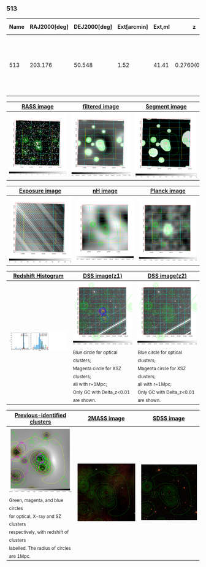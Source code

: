 <div STYLE="page-break-after: always;"></div>

### 513

|Name|RAJ2000[deg]|DEJ2000[deg] |Ext[arcmin]| Ext,ml | z | z_src| C|GC(XSZ,Delta_z<0.01)| GC(OPT,Delta_z<0.01)|GC| R_sig[arcmin] | R500[arcmin] | R500[Mpc]| CRsig[c/s] | CR500[c/s] |L500[1E44 erg/s]|F500[1E-12 erg/s/cm^2]| M500[1E14 Msun]|Tx[keV]|Cnt_sig|Beta|Rc[arcmin]|Comment|Alias|
|---|---|---|---|---|---|------|---|--------|---------|----------|---|---|---|---|---|---|---|---|---|---|---|---|---|---|
|513| 203.176| 50.548| 1.52| 41.41| 0.2760(0.005)| z1, z_xsz| B| MCXC, PSZ2, Tar, XB| A, C, N, W| A, C, F20, MCXC, N, PSZ2, SPI, Tar, W, XB, XCS| 9.775| 5.147| 1.297| 0.225(0.029)| 0.209(0.027)| 10.400(0.746)| 4.367(0.313)| 8.23(0.27)| 8.61(0.18)| 148.1| 0.747(-0.106+0.143)| 3.033(-0.802+0.878)| -| k119|

|[RASS image](../image/513/513_img.pdf)|[filtered image](../image/513/513_fil.pdf)|[Segment image](../image/513/513_seg.pdf)|
|-------------------|--------------------|-------------------|
| <img src="../image/513/513_img.png" width="300">  | <img src="../image/513/513_fil.png" width="300">   | <img src="../image/513/513_seg.png" width="300">  |

|[Exposure image](../image/513/513_mex.pdf)| [nH image](../image/513/513_nh.pdf)| [Planck image](../image/513/513_p.pdf)|
|-------------------|--------------------|-------------------|
|<img src="../image/513/513_mex.png" width="300">   | <img src="../image/513/513_nh.png" width="300">    | <img src="../image/513/513_p.png" width="300"> |

|[Redshift Histogram](../image/513/513_zg.pdf) | [DSS image(z1)](../image/513/513_dss_z1.pdf)      |  [DSS image(z2)](../image/513/513_dss_z2.pdf)    |
|-------------------|--------------------|-------------------|
|<img src="../image/513/513_zg.png" width="300"> |<img src="../image/513/513_dss_z1.png" width="300"> <sub><br>Blue circle for optical clusters; <br>Magenta circle for XSZ clusters; <br>all with r=1Mpc; <br>Only GC with Delta_z<0.01 are shown. </sub>| <img src="../image/513/513_dss_z2.png" width="300"><sub><br>Blue circle for optical clusters; <br>Magenta circle for XSZ clusters; <br>all with r=1Mpc; <br>Only GC with Delta_z<0.01 are shown. </sub> |

|[Previous-identified clusters](../image/513/513_gc.pdf) | [2MASS image](../image/513/513_2mass.pdf)      |[SDSS image](../image/513/513_sdss.pdf)   |
|-------------------|-------------------|-------------------|
|<img src=../image/513/513_gc.png width="300"> <br><sub>Green, magenta, and blue circles <br>for optical, X-ray and SZ clusters <br>respectively, with redshift of clusters <br>labelled. The radius of circles <br>are 1Mpc.</sub>|<img src="../image/513/513_2mass.png" width="300">  | <img src="../image/513/513_sdss.png" width="300">  |




